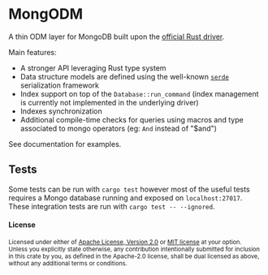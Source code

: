 MongODM
=======

A thin ODM layer for MongoDB built upon the [official Rust driver](https://github.com/mongodb/mongo-rust-driver).

Main features:

- A stronger API leveraging Rust type system
- Data structure models are defined using the well-known [`serde`](https://github.com/serde-rs/serde) serialization framework
- Index support on top of the `Database::run_command` (index management is currently not implemented in the underlying driver)
- Indexes synchronization
- Additional compile-time checks for queries using macros and type associated to mongo operators (eg: `And` instead of "$and")

See documentation for examples.

## Tests

Some tests can be run with `cargo test` however most of the useful tests requires a Mongo database running and exposed on `localhost:27017`.
These integration tests are run with `cargo test -- --ignored`.

#### License

<sup>
Licensed under either of <a href="LICENSE-APACHE">Apache License, Version
2.0</a> or <a href="LICENSE-MIT">MIT license</a> at your option.
</sup>

<br>

<sub>
Unless you explicitly state otherwise, any contribution intentionally submitted
for inclusion in this crate by you, as defined in the Apache-2.0 license, shall
be dual licensed as above, without any additional terms or conditions.
</sub>
